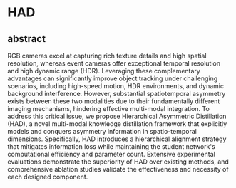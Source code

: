 # HAD
## abstract
RGB cameras excel at capturing rich texture details and high spatial resolution, whereas event cameras offer exceptional temporal resolution and high dynamic range (HDR). Leveraging these complementary advantages can significantly improve object tracking under challenging scenarios, including high-speed motion, HDR environments, and dynamic background interference. However, substantial spatiotemporal asymmetry exists between these two modalities due to their fundamentally different imaging mechanisms, hindering effective multi-modal integration. To address this critical issue, we propose Hierarchical Asymmetric Distillation (HAD), a novel multi-modal knowledge distillation framework that explicitly models and conquers asymmetry information in spatio-temporal dimensions. Specifically, HAD introduces a hierarchical alignment strategy that mitigates information loss while maintaining the student network's computational efficiency and parameter count. Extensive experimental evaluations demonstrate the superiority of HAD over existing methods, and comprehensive ablation studies validate the effectiveness and necessity of each designed component.
